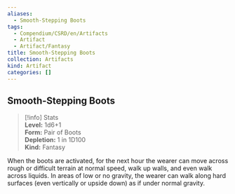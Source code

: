 ```yaml
---
aliases:
  - Smooth-Stepping Boots
tags:
  - Compendium/CSRD/en/Artifacts
  - Artifact
  - Artifact/Fantasy
title: Smooth-Stepping Boots
collection: Artifacts
kind: Artifact
categories: []
---
```

## Smooth-Stepping Boots  
>[!info] Stats  
> **Level:** 1d6+1  
> **Form:** Pair of Boots  
> **Depletion:** 1 in 1D100  
> **Kind:** Fantasy
  
When the boots are activated, for the next hour the wearer can move across rough or difficult terrain at normal speed, walk up walls, and even walk across liquids. In areas of low or no gravity, the wearer can walk along hard surfaces (even vertically or upside down) as if under normal gravity.